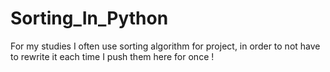 # Sorting_In_Python
For my studies I often use sorting algorithm for project, in order to not have to rewrite it each time I push them here for once !
